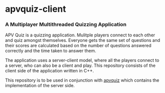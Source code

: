 # apvquiz-client

### A Multiplayer Multithreaded Quizzing Application

APV Quiz is a quizzing application. Mulitple players connect to each other and quiz amongst themselves. Everyone gets the same set of questions and their scores are calculated based on the number of questions answered correctly and the time taken to answer them.

The application uses a server-client model, where all the players connect to a server, who can also be a client and play. This repository consists of the client side of the application written in C++.

This repository is to be used in conjunction with [apvquiz](https://github.com/prateekkumarweb/apvquiz)  which contains the implementation of the server side.
